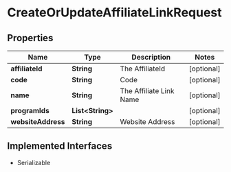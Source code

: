 

# CreateOrUpdateAffiliateLinkRequest


## Properties

| Name | Type | Description | Notes |
|------------ | ------------- | ------------- | -------------|
|**affiliateId** | **String** | The AffiliateId |  [optional] |
|**code** | **String** | Code |  [optional] |
|**name** | **String** | The Affiliate Link Name |  [optional] |
|**programIds** | **List&lt;String&gt;** |  |  [optional] |
|**websiteAddress** | **String** | Website Address |  [optional] |


## Implemented Interfaces

* Serializable

